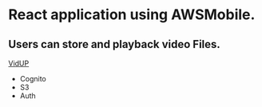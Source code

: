 # React application using AWSMobile.
## Users can store and playback video Files.

[VidUP](https://vidup.lewismatos.com/)

* Cognito
* S3
* Auth
